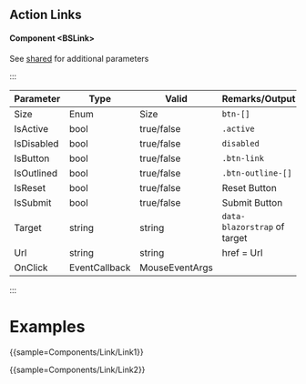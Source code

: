 ﻿## Action Links

#### Component \<BSLink\>
See [shared](layout/shared) for additional parameters   

:::

| Parameter  | Type          | Valid          | Remarks/Output               | 
|------------|---------------|----------------|------------------------------|
| Size       | Enum          | Size           | `btn-[]`                     | {.table-striped}
| IsActive   | bool          | true/false     | `.active`                    |                
| IsDisabled | bool          | true/false     | `disabled`                   |                
| IsButton   | bool          | true/false     | `.btn-link`                  |                
| IsOutlined | bool          | true/false     | `.btn-outline-[]`            |                
| IsReset    | bool          | true/false     | Reset Button                 |                
| IsSubmit   | bool          | true/false     | Submit Button                |
| Target     | string        | string         | `data-blazorstrap` of target |
| Url        | string        | string         | href = Url                   |
| OnClick    | EventCallback | MouseEventArgs |                              |

:::

# Examples

{{sample=Components/Link/Link1}}

{{sample=Components/Link/Link2}}
